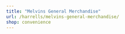 ```yaml
---
title: "Melvins General Merchandise"
url: /harrells/melvins-general-merchandise/
shop: convenience
---
```

